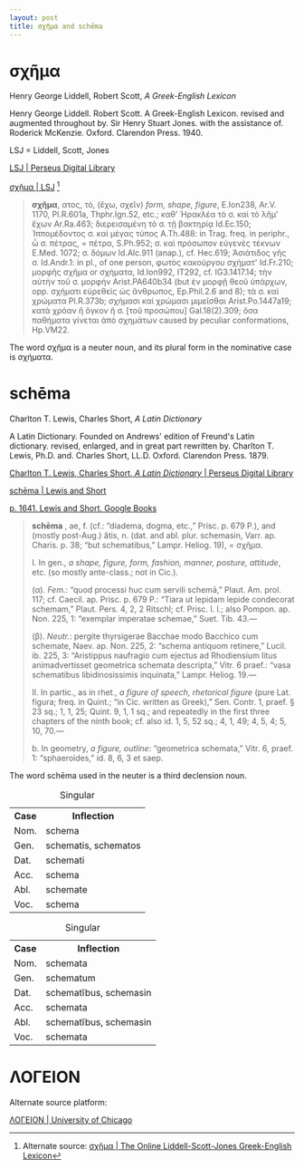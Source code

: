 ```yaml
---
layout: post
title: σχῆμα and schēma 
---
```


# σχῆμα

Henry George Liddell, Robert Scott, *A Greek-English Lexicon*

Henry George Liddell. Robert Scott. A Greek-English Lexicon. revised and augmented throughout by. Sir Henry Stuart Jones. with the assistance of. Roderick McKenzie. Oxford. Clarendon Press. 1940.

LSJ = Liddell, Scott, Jones

[LSJ \| Perseus Digital Library](http://www.perseus.tufts.edu/hopper/text?doc=Perseus:text:1999.04.0057)

[σχῆμα \| LSJ](http://www.perseus.tufts.edu/hopper/text?doc=Perseus%3Atext%3A1999.04.0057%3Aentry%3Dsxh%3Dma) [^1]

[^1]: Alternate source: [σχῆμα \| The Online Liddell-Scott-Jones Greek-English Lexicon](https://stephanus.tlg.uci.edu/lsj/#eid=104744)

> **σχῆμα**, ατος, τό, (ἔχω, σχεῖν) *form, shape, figure*, E.Ion238, Ar.V. 1170, Pl.R.601a, Thphr.Ign.52, etc.; καθ’ Ἡρακλέα τὸ σ. καὶ τὸ λῆμ’ ἔχων Ar.Ra.463; διερεισαμένη τὸ σ. τῇ βακτηρίᾳ Id.Ec.150; Ἱππομέδοντος σ. καὶ μέγας τύπος A.Th.488: in Trag. freq. in periphr., ὦ σ. πέτρας, = πέτρα, S.Ph.952; σ. καὶ πρόσωπον εὐγενὲς τέκνων E.Med. 1072; σ. δόμων Id.Alc.911 (anap.), cf. Hec.619; Ἀσιάτιδος γῆς σ. Id.Andr.1: in pl., of one person, φωτὸς κακούργου σχήματ' Id.Fr.210; μορφῆς σχῆμα or σχήματα, Id.Ion992, IT292, cf. IG3.1417.14; τὴν αὐτὴν τοῦ σ. μορφήν Arist.PA640b34 (but ἐν μορφῇ θεοῦ ὑπάρχων, opp. σχήματι εὑρεθεὶς ὡς ἄνθρωπος, Ep.Phil.2.6 and 8); τὰ σ. καὶ χρώματα Pl.R.373b; σχήμασι καὶ χρώμασι μιμεῖσθαι Arist.Po.1447a19; κατὰ χρόαν ἢ ὄγκον ἢ σ. [τοῦ προσώπου] Gal.18(2).309; ὅσα παθήματα γίνεται ἀπὸ σχημάτων caused by peculiar conformations, Hp.VM22.

The word σχῆμα is a neuter noun, and its plural form in the nominative case is σχήματα.

# schēma

Charlton T. Lewis, Charles Short, *A Latin Dictionary*

A Latin Dictionary. Founded on Andrews' edition of Freund's Latin dictionary. revised, enlarged, and in great part rewritten by. Charlton T. Lewis, Ph.D. and. Charles Short, LL.D. Oxford. Clarendon Press. 1879.

[Charlton T. Lewis, Charles Short, *A Latin Dictionary* \| Perseus Digital Library](http://www.perseus.tufts.edu/hopper/text?doc=Perseus:text:1999.04.0059)

[schēma \| Lewis and Short](http://www.perseus.tufts.edu/hopper/text?doc=Perseus%3Atext%3A1999.04.0059%3Aalphabetic+letter%3DS%3Aentry+group%3D17%3Aentry%3Dschema)

[p. 1641. Lewis and Short. Google Books](https://www.google.ca/books/edition/A_Latin_Dictionary_Founded_on_Andrews_Ed/RGFRKmSHAQwC?hl=en&gbpv=1&pg=PA1641&printsec=frontcover)

> **schēma** , ae, f. (cf.: “diadema, dogma, etc.,” Prisc. p. 679 P.), and (mostly post-Aug.) ătis, n. (dat. and abl. plur. schemasin, Varr. ap. Charis. p. 38; “but schematibus,” Lampr. Heliog. 19), = σχῆμα.
>
> I. In gen., *a shape, figure, form, fashion, manner, posture, attitude*, etc. (so mostly ante-class.; not in Cic.).
>
> (α). *Fem.*: “quod processi huc cum servili schemā,” Plaut. Am. prol. 117; cf. Caecil. ap. Prisc. p. 679 P.: “Tiara ut lepidam lepide condecorat schemam,” Plaut. Pers. 4, 2, 2 Ritschl; cf. Prisc. l. l.; also Pompon. ap. Non. 225, 1: “exemplar imperatae schemae,” Suet. Tib. 43.—
>
> (β). *Neutr.*: pergite thyrsigerae Bacchae modo Bacchico cum schemate, Naev. ap. Non. 225, 2: “schema antiquom retinere,” Lucil. ib. 225, 3: “Aristippus naufragio cum ejectus ad Rhodiensium litus animadvertisset geometrica schemata descripta,” Vitr. 6 praef.: “vasa schematibus libidinosissimis inquinata,” Lampr. Heliog. 19.—
>
> II. In partic., as in rhet., *a figure of speech, rhetorical figure* (pure Lat. figura; freq. in Quint.; “in Cic. written as Greek),” Sen. Contr. 1, praef. § 23 sq.; 1, 1, 25; Quint. 9, 1, 1 sq.; and repeatedly in the first three chapters of the ninth book; cf. also id. 1, 5, 52 sq.; 4, 1, 49; 4, 5, 4; 5, 10, 70.—
>
> b. In geometry, *a figure, outline*: “geometrica schemata,” Vitr. 6, praef. 1: “sphaeroides,” id. 8, 6, 3 et saep.

The word schēma used in the neuter is a third declension noun.

<table>
  <caption>Singular</caption>
  <tr>
    <th>Case</th>
    <th>Inflection</th>
  </tr>
  <tr>
    <td>Nom.</td>
    <td>schema</td>
  </tr>
  <tr>
    <td>Gen.</td>
    <td>schematis, schematos</td>
  </tr>
  <tr>
    <td>Dat.</td>
    <td>schemati</td>
  </tr>
  <tr>
    <td>Acc.</td>
    <td>schema</td>
  </tr>
  <tr>
    <td>Abl.</td>
    <td>schemate</td>
  </tr>
  <tr>
    <td>Voc.</td>
    <td>schema</td>
  </tr>
</table>

<table>
  <caption>Singular</caption>
  <tr>
    <th>Case</th>
    <th>Inflection</th>
  </tr>
  <tr>
    <td>Nom.</td>
    <td>schemata</td>
  </tr>
  <tr>
    <td>Gen.</td>
    <td>schematum</td>
  </tr>
  <tr>
    <td>Dat.</td>
    <td>schematĭbus, schemasin</td>
  </tr>
  <tr>
    <td>Acc.</td>
    <td>schemata</td>
  </tr>
  <tr>
    <td>Abl.</td>
    <td>schematĭbus, schemasin</td>
  </tr>
  <tr>
    <td>Voc.</td>
    <td>schemata</td>
  </tr>
</table>

# ΛΟΓΕΙΟΝ

Alternate source platform:

[ΛΟΓΕΙΟΝ \| University of Chicago](https://logeion.uchicago.edu/%CE%BB%CF%8C%CE%B3%CE%BF%CF%82)